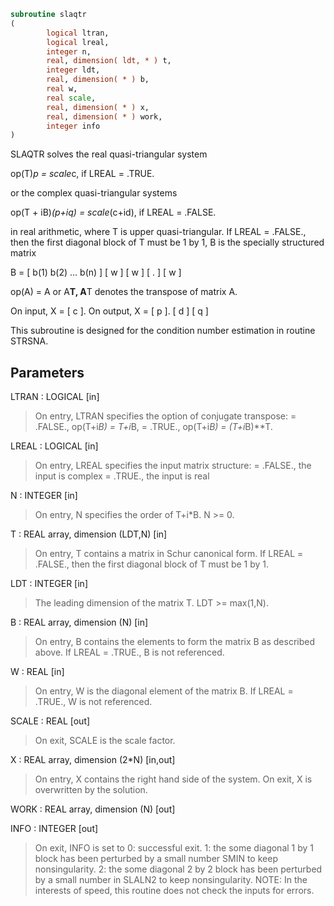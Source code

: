 ```fortran
subroutine slaqtr
(
        logical ltran,
        logical lreal,
        integer n,
        real, dimension( ldt, * ) t,
        integer ldt,
        real, dimension( * ) b,
        real w,
        real scale,
        real, dimension( * ) x,
        real, dimension( * ) work,
        integer info
)
```

SLAQTR solves the real quasi-triangular system

op(T)*p = scale*c,               if LREAL = .TRUE.

or the complex quasi-triangular systems

op(T + iB)*(p+iq) = scale*(c+id),  if LREAL = .FALSE.

in real arithmetic, where T is upper quasi-triangular.
If LREAL = .FALSE., then the first diagonal block of T must be
1 by 1, B is the specially structured matrix

B = [ b(1) b(2) ... b(n) ]
[       w            ]
[           w        ]
[              .     ]
[                 w  ]

op(A) = A or A**T, A**T denotes the transpose of
matrix A.

On input, X = [ c ].  On output, X = [ p ].
[ d ]                  [ q ]

This subroutine is designed for the condition number estimation
in routine STRSNA.

## Parameters
LTRAN : LOGICAL [in]
> On entry, LTRAN specifies the option of conjugate transpose:
> = .FALSE.,    op(T+i*B) = T+i*B,
> = .TRUE.,     op(T+i*B) = (T+i*B)**T.

LREAL : LOGICAL [in]
> On entry, LREAL specifies the input matrix structure:
> = .FALSE.,    the input is complex
> = .TRUE.,     the input is real

N : INTEGER [in]
> On entry, N specifies the order of T+i*B. N >= 0.

T : REAL array, dimension (LDT,N) [in]
> On entry, T contains a matrix in Schur canonical form.
> If LREAL = .FALSE., then the first diagonal block of T must
> be 1 by 1.

LDT : INTEGER [in]
> The leading dimension of the matrix T. LDT >= max(1,N).

B : REAL array, dimension (N) [in]
> On entry, B contains the elements to form the matrix
> B as described above.
> If LREAL = .TRUE., B is not referenced.

W : REAL [in]
> On entry, W is the diagonal element of the matrix B.
> If LREAL = .TRUE., W is not referenced.

SCALE : REAL [out]
> On exit, SCALE is the scale factor.

X : REAL array, dimension (2*N) [in,out]
> On entry, X contains the right hand side of the system.
> On exit, X is overwritten by the solution.

WORK : REAL array, dimension (N) [out]

INFO : INTEGER [out]
> On exit, INFO is set to
> 0: successful exit.
> 1: the some diagonal 1 by 1 block has been perturbed by
> a small number SMIN to keep nonsingularity.
> 2: the some diagonal 2 by 2 block has been perturbed by
> a small number in SLALN2 to keep nonsingularity.
> NOTE: In the interests of speed, this routine does not
> check the inputs for errors.
